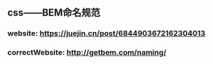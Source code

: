 ## css——BEM命名规范

### website: https://juejin.cn/post/6844903672162304013
### correctWebsite: http://getbem.com/naming/